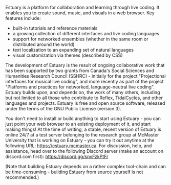 Estuary is a platform for collaboration and learning through live coding. It enables you to create sound, music, and visuals in a web browser. Key features include:

- built-in tutorials and reference materials
- a growing collection of different interfaces and live coding languages
- support for networked ensembles (whether in the same room or distributed around the world)
- text localization to an expanding set of natural languages
- visual customization via themes (described by CSS)

The development of Estuary is the result of ongoing collaborative work that has been supported by two grants from Canada's Social Sciences and Humanities Research Council (SSHRC) - initially for the project "Projectional interfaces for musical live coding", and more recently as part of the project "Platforms and practices for networked, language-neutral live coding". Estuary builds upon, and depends on, the work of many others, including but not limited to all those who contribute to Reflex, TidalCycles, and other languages and projects. Estuary is free and open source software, released under the terms of the GNU Public License (version 3).

You don't need to install or build anything to start using Estuary - you can just point your web browser to an existing deployment of it, and start making things! At the time of writing, a stable, recent version of Estuary is online 24/7 at a test server belonging to the research group at McMaster University that is working on Estuary - you can try it out anytime at the following URL: https://estuary.mcmaster.ca. For discussion, help, and assistance, head over to the following Discord server (make an account on discord.com first): https://discord.gg/snvFzkPtFr

(Note that building Estuary depends on a rather complex tool-chain and can be time-consuming - building Estuary from source yourself is not recommended.)
